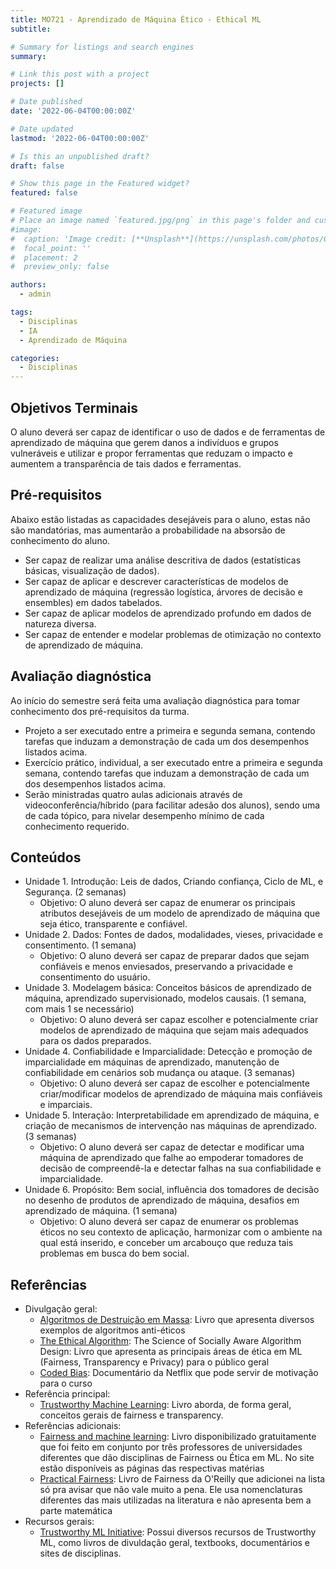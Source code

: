 ```yaml
---
title: MO721 - Aprendizado de Máquina Ético - Ethical ML
subtitle: 

# Summary for listings and search engines
summary: 

# Link this post with a project
projects: []

# Date published
date: '2022-06-04T00:00:00Z'

# Date updated
lastmod: '2022-06-04T00:00:00Z'

# Is this an unpublished draft?
draft: false

# Show this page in the Featured widget?
featured: false

# Featured image
# Place an image named `featured.jpg/png` in this page's folder and customize its options here.
#image:
#  caption: 'Image credit: [**Unsplash**](https://unsplash.com/photos/CpkOjOcXdUY)'
#  focal_point: ''
#  placement: 2
#  preview_only: false

authors:
  - admin

tags:
  - Disciplinas
  - IA
  - Aprendizado de Máquina

categories:
  - Disciplinas
---
```


## Objetivos Terminais

O aluno deverá ser capaz de identificar o uso de dados e de ferramentas de aprendizado de máquina que gerem danos a indivíduos e grupos vulneráveis e utilizar e propor ferramentas que reduzam o impacto e aumentem a transparência de tais dados e ferramentas.

## Pré-requisitos

Abaixo estão listadas as capacidades desejáveis para o aluno, estas não são mandatórias, mas aumentarão a probabilidade na absorsão de conhecimento do aluno.

- Ser capaz de realizar uma análise descritiva de dados (estatísticas básicas, visualização de dados).
- Ser capaz de aplicar e descrever características de modelos de aprendizado de máquina (regressão logística, árvores de decisão e ensembles) em dados tabelados.
- Ser capaz de aplicar modelos de aprendizado profundo em dados de natureza diversa.
- Ser capaz de entender e modelar problemas de otimização no contexto de aprendizado de máquina.

## Avaliação diagnóstica

Ao início do semestre será feita uma avaliação diagnóstica para tomar conhecimento dos pré-requisitos da turma. 

 - Projeto a ser executado entre a primeira e segunda semana, contendo tarefas que induzam a demonstração de cada um dos desempenhos listados acima.
- Exercício prático, individual, a ser executado entre a primeira e segunda semana, contendo tarefas que induzam a demonstração de cada um dos desempenhos listados acima.
- Serão ministradas quatro aulas adicionais através de videoconferência/híbrido  (para facilitar adesão dos alunos), sendo uma de cada tópico, para nivelar desempenho mínimo de cada conhecimento requerido.

## Conteúdos

- Unidade 1. Introdução: Leis de dados, Criando confiança, Ciclo de ML, e Segurança. (2 semanas)
  - Objetivo: O aluno deverá ser capaz de enumerar os principais atributos desejáveis de um modelo de aprendizado de máquina que seja ético, transparente e confiável.
- Unidade 2. Dados: Fontes de dados, modalidades, vieses, privacidade e consentimento. (1 semana)
  - Objetivo: O aluno deverá ser capaz de preparar dados que sejam confiáveis e menos enviesados, preservando a privacidade e consentimento do usuário.
- Unidade 3. Modelagem básica: Conceitos básicos de aprendizado de máquina, aprendizado supervisionado, modelos causais. (1 semana, com mais 1 se necessário)
  - Objetivo: O aluno deverá ser capaz escolher e potencialmente criar modelos de aprendizado de máquina que sejam mais adequados para os dados preparados.
- Unidade 4. Confiabilidade e Imparcialidade: Detecção e promoção de imparcialidade em máquinas de aprendizado, manutenção de confiabilidade em cenários sob mudança ou ataque. (3 semanas)
  - Objetivo: O aluno deverá ser capaz de escolher e potencialmente criar/modificar modelos de aprendizado de máquina mais confiáveis e imparciais.
- Unidade 5. Interação: Interpretabilidade em aprendizado de máquina, e criação de mecanismos de intervenção nas máquinas de aprendizado. (3 semanas)
  - Objetivo: O aluno deverá ser capaz de detectar e modificar uma máquina de aprendizado que falhe ao empoderar tomadores de decisão de compreendê-la e detectar falhas na sua confiabilidade e imparcialidade. 
- Unidade 6. Propósito: Bem social, influência dos tomadores de decisão no desenho de produtos de aprendizado de máquina, desafios em aprendizado de máquina.  (1 semana)
  - Objetivo: O aluno deverá ser capaz de enumerar os problemas éticos no seu contexto de aplicação, harmonizar com o ambiente na qual está inserido, e conceber um arcabouço que reduza tais problemas em busca do bem social.


## Referências

 - Divulgação geral: 
   - [Algoritmos de Destruição em Massa](https://www.amazon.com.br/Algoritmos-Destrui%C3%A7%C3%A3o-Massa-Cathy-ONeil/dp/6586460026/ref=sr_1_2?keywords=weapons+of+math+destruction&qid=1652104295&sprefix=weapons+%2Caps%2C314&sr=8-2): Livro que apresenta diversos exemplos de algoritmos anti-éticos
   - [The Ethical Algorithm](https://www.amazon.com.br/Ethical-Algorithm-Science-Socially-English-ebook/dp/B07XLTXBXV/ref=sr_1_1?__mk_pt_BR=%C3%85M%C3%85%C5%BD%C3%95%C3%91&crid=1RJ20GQLALC4A&keywords=The+Ethical+Algorithm&qid=1652104305&sprefix=the+ethical+algorithm%2Caps%2C213&sr=8-1&ufe=app_do%3Aamzn1.fos.6121c6c4-c969-43ae-92f7-cc248fc6181d): The Science of Socially Aware Algorithm Design: Livro que apresenta as principais áreas de ética em ML (Fairness, Transparency e Privacy) para o público geral
   - [Coded Bias](https://www.netflix.com/title/81328723): Documentário da Netflix que pode servir de motivação para o curso
 - Referência principal:
   - [Trustworthy Machine Learning](http://www.trustworthymachinelearning.com/): Livro aborda, de forma geral, conceitos gerais de fairness e transparency.
 - Referências adicionais:
   - [Fairness and machine learning](https://fairmlbook.org/): Livro disponibilizado gratuitamente que foi feito em conjunto por três professores de universidades diferentes que dão disciplinas de Fairness ou Ética em ML. No site estão disponíveis as páginas das respectivas matérias
   - [Practical Fairness](https://www.oreilly.com/library/view/practical-fairness/9781492075721/): Livro de Fairness da O'Reilly que adicionei na lista só pra avisar que não vale muito a pena. Ele usa nomenclaturas diferentes das mais utilizadas na literatura e não apresenta bem a parte matemática
 - Recursos gerais:
   - [Trustworthy ML Initiative](https://www.trustworthyml.org/resources): Possui diversos recursos de Trustworthy ML, como livros de divuldação geral, textbooks, documentários e sites de disciplinas.
